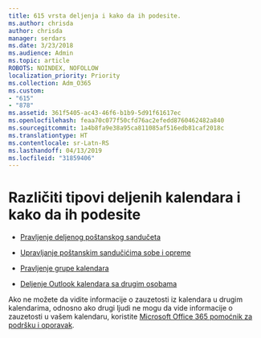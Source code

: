 ```yaml
---
title: 615 vrsta deljenja i kako da ih podesite.
ms.author: chrisda
author: chrisda
manager: serdars
ms.date: 3/23/2018
ms.audience: Admin
ms.topic: article
ROBOTS: NOINDEX, NOFOLLOW
localization_priority: Priority
ms.collection: Adm_O365
ms.custom:
- "615"
- "878"
ms.assetid: 361f5405-ac43-46f6-b1b9-5d91f61617ec
ms.openlocfilehash: feaa70c077f50cfd76ac2efedd8760462482a840
ms.sourcegitcommit: 1a4b8fa9e38a95ca811085af516edb81caf2018c
ms.translationtype: HT
ms.contentlocale: sr-Latn-RS
ms.lasthandoff: 04/13/2019
ms.locfileid: "31859406"
---
```

# <a name="different-types-of-shared-calendars-and-how-to-set-them-up"></a>Različiti tipovi deljenih kalendara i kako da ih podesite

- [Pravljenje deljenog poštanskog sandučeta](https://support.office.com/article/871a246d-3acd-4bba-948e-5de8be0544c9)

- [Upravljanje poštanskim sandučićima sobe i opreme](https://support.office.com/article/9f518a6d-1e2c-4d44-93f3-e19013a1552b)

- [Pravljenje grupe kalendara](https://support.office.com/article/8385667b-d758-4489-a53f-f542dd01e6ff)

- [Deljenje Outlook kalendara sa drugim osobama](https://support.office.com/article/353ed2c1-3ec5-449d-8c73-6931a0adab88)

Ako ne možete da vidite informacije o zauzetosti iz kalendara u drugim kalendarima, odnosno ako drugi ljudi ne mogu da vide informacije o zauzetosti u vašem kalendaru, koristite [Microsoft Office 365 pomoćnik za podršku i oporavak](https://diagnostics.office.com/).
